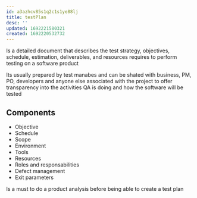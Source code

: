 ```yaml
---
id: a3azhcv85s1q2c1s1ye88lj
title: testPlan
desc: ''
updated: 1692221580321
created: 1692220532732
---
```


Is a detailed document that describes the test strategy, objectives, schedule, estimation, deliverables, and resources requires to perform testing on a software product

Its usually prepared by test manabes and can be shated with business, PM, PO, developers and anyone else associated with the project to offer transparency into the activities QA is doing and how the software will be tested

## Components

* Objective
* Schedule
* Scope
* Environment
* Tools
* Resources
* Roles and responsabilities
* Defect management
* Exit parameters 

Is a must to do a product analysis before being able to create a test plan

